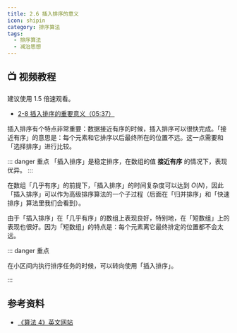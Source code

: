 ```yaml
---
title: 2.6 插入排序的意义
icon: shipin
category: 排序算法
tags:
  - 排序算法  
  - 减治思想
---
```


## :tv: **视频教程** <Badge text="视频" type="warning"/> <Badge text="重要" type=""/>

建议使用 1.5 倍速观看。

* [2-8 插入排序的重要意义（05:37）](https://www.bilibili.com/video/BV1y44y1q7MJ?p=8)

插入排序有个特点非常重要：数据接近有序的时候，插入排序可以很快完成。「接近有序」的意思是：每个元素和它排序以后最终所在的位置不远。这一点需要和「选择排序」进行比较。

::: danger 重点
「插入排序」是稳定排序，在数组的值 **接近有序** 的情况下，表现优异。
:::


在数组「几乎有序」的前提下，「插入排序」的时间复杂度可以达到 $O(N)$，因此「插入排序」可以作为高级排序算法的一个子过程（后面在「归并排序」和「快速排序」算法里我们会看到）。


由于「插入排序」在「几乎有序」的数组上表现良好，特别地，在「短数组」上的表现也很好。因为「短数组」的特点是：每个元素离它最终排定的位置都不会太远。

::: danger 重点

在小区间内执行排序任务的时候，可以转向使用「插入排序」。

:::



## 参考资料

+ [《算法 4》英文网站](https://algs4.cs.princeton.edu/21elementary/)